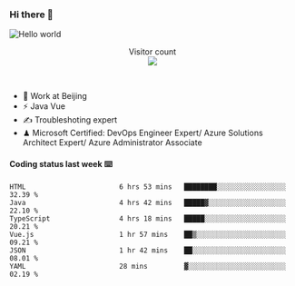 ### Hi there 👋

<img src="https://raw.githubusercontent.com/sagar-viradiya/sagar-viradiya/master/resources/banner.png" alt="Hello world">
<p align="center"> 
  Visitor count<br/>
  <img src="https://profile-counter.glitch.me/youszoe/count.svg" />
</p>
<br/>

- 🍻 Work at Beijing 
- ⚡ Java Vue
- ✍️ Troubleshoting expert
- ♟  Microsoft Certified: DevOps Engineer Expert/ Azure Solutions Architect Expert/ Azure Administrator Associate

#### Coding status last week ⌨️

<!--START_SECTION:waka-->

```text
HTML                       6 hrs 53 mins   ████████░░░░░░░░░░░░░░░░░   32.39 %
Java                       4 hrs 42 mins   █████▓░░░░░░░░░░░░░░░░░░░   22.10 %
TypeScript                 4 hrs 18 mins   █████░░░░░░░░░░░░░░░░░░░░   20.21 %
Vue.js                     1 hr 57 mins    ██▒░░░░░░░░░░░░░░░░░░░░░░   09.21 %
JSON                       1 hr 42 mins    ██░░░░░░░░░░░░░░░░░░░░░░░   08.01 %
YAML                       28 mins         ▓░░░░░░░░░░░░░░░░░░░░░░░░   02.19 %
```

<!--END_SECTION:waka-->

<br/>
<center><img src="http://ghchart.rshah.org/409ba5/yousazoe" alt="" /></center>


